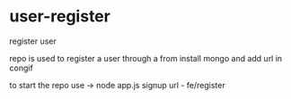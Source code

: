 # user-register
register user 

repo is used to register a user through a from 
install mongo and add url in congif

to start the repo use -> node app.js
signup url - fe/register 
